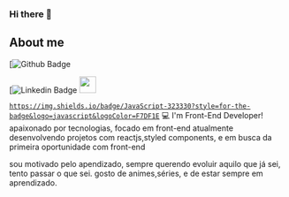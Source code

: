 ### Hi there 👋

## About me

[![Github Badge](https://img.shields.io/badge/-Github-000?style=flat-square&logo=Github&logoColor=white&link=(https://github.com/Luiz-de-Lima)])

[![Linkedin Badge](https://img.shields.io/badge/-LinkedIn-blue?style=flat-square&logo=Linkedin&logoColor=white&link=https://www.linkedin.com/in/luiz-de-lima-242621124/)
<img src=https://github.com/TheDudeThatCode/TheDudeThatCode/blob/master/Assets/Earth.gif width="30">

<code>https://img.shields.io/badge/JavaScript-323330?style=for-the-badge&logo=javascript&logoColor=F7DF1E</code>
:computer: I'm Front-End Developer!
apaixonado por tecnologias, focado em front-end 
atualmente desenvolvendo projetos com reactjs,styled components, e em busca da primeira oportunidade com front-end

sou motivado pelo apendizado, sempre querendo evoluir aquilo que já sei, tento passar o que sei.
gosto de animes,séries, e de estar sempre em aprendizado.

